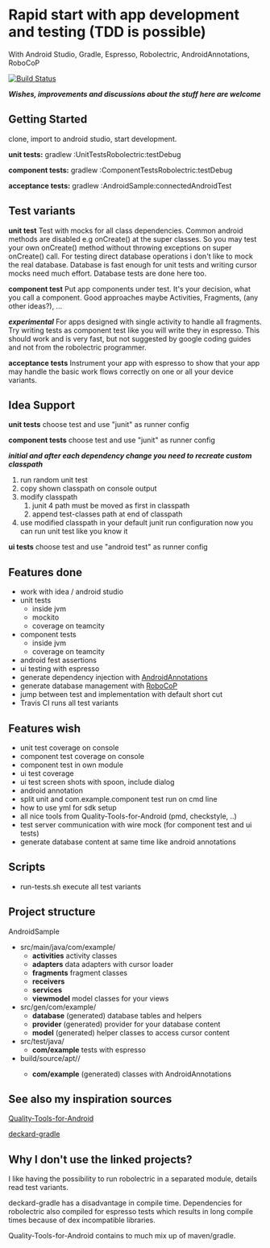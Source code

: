 # Rapid start with app development and testing (TDD is possible)
With Android Studio, Gradle, Espresso, Robolectric, AndroidAnnotations, RoboCoP

[![Build Status](https://travis-ci.org/nenick/android-gradle-template.svg?branch=master)](https://travis-ci.org/nenick/android-gradle-template)

***Wishes, improvements and discussions about the stuff here are welcome***

## Getting Started

clone, import to android studio, start development.

**unit tests:** gradlew :UnitTestsRobolectric:testDebug

**component tests:** gradlew :ComponentTestsRobolectric:testDebug

**acceptance tests:** gradlew :AndroidSample:connectedAndroidTest

## Test variants

**unit test**
Test with mocks for all class dependencies. Common android methods are disabled e.g onCreate() at
the super classes. So you may test your own onCreate() method without throwing exceptions on super
onCreate() call.
For testing direct database operations i don't like to mock the real database. Database is fast
enough for unit tests and writing cursor mocks need much effort. Database tests are done here too.

**component test**
Put app components under test. It's your decision, what you call a component. Good approaches maybe
Activities, Fragments, (any other ideas?), ...

***experimental***
For apps designed with single activity to handle all fragments. Try writing tests as component test
like you will write they in espresso. This should work and is very fast, but not suggested by google
coding guides and not from the robolectric programmer.

**acceptance tests**
Instrument your app with espresso to show that your app may handle the basic work flows correctly
on one or all your device variants.

## Idea Support

**unit tests** choose test and use "junit" as runner config

**component tests** choose test and use "junit" as runner config

***initial and after each dependency change you need to recreate custom classpath***

1. run random unit test
2. copy shown classpath on console output
3. modify classpath
    1. junit 4 path must be moved as first in classpath
    2. append test-classes path at end of classpath
4. use modified classpath in your default junit run configuration
now you can run unit test like you know it

**ui tests** choose test and use "android test" as runner config

## Features done

* work with idea / android studio
* unit tests
    * inside jvm
    * mockito
    * coverage on teamcity
* component tests
    * inside jvm
    * coverage on teamcity
* android fest assertions
* ui testing with espresso
* generate dependency injection with [AndroidAnnotations](http://androidannotations.org/)
* generate database management with [RoboCoP](https://github.com/mediarain/RoboCoP)
* jump between test and implementation with default short cut
* Travis CI runs all test variants

## Features wish

* unit test coverage on console
* component test coverage on console
* component test in own module
* ui test coverage
* ui test screen shots with spoon, include dialog
* android annotation
* split unit and com.example.component test run on cmd line
* how to use yml for sdk setup
* all nice tools from Quality-Tools-for-Android (pmd, checkstyle, ..)
* test server communication with wire mock (for component test and ui tests)
* generate database content at same time like android annotations

## Scripts

* run-tests.sh execute all test variants

## Project structure

AndroidSample

* src/main/java/com/example/
    * **activities** activity classes
    * **adapters** data adapters with cursor loader
    * **fragments** fragment classes
    * **receivers**
    * **services**
    * **viewmodel** model classes for your views
* src/gen/com/example/
    * **database** (generated) database tables and helpers
    * **provider** (generated) provider for your database content
    * **model** (generated) helper classes to access cursor content
* src/test/java/
    * **com/example** tests with espresso
* build/source/apt/<buildvariant>/
    * **com/example** (generated) classes with AndroidAnnotations

## See also my inspiration sources

[Quality-Tools-for-Android](https://github.com/stephanenicolas/Quality-Tools-for-Android)

[deckard-gradle](https://github.com/robolectric/deckard-gradle)

## Why I don't use the linked projects?

I like having the possibility to run robolectric in a separated module, details read test variants.

deckard-gradle has a disadvantage in compile time. Dependencies for robolectric also compiled for
espresso tests which results in long compile times because of dex incompatible libraries.

Quality-Tools-for-Android contains to much mix up of maven/gradle.